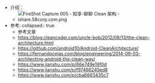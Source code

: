 - 介绍：
	- ![FireShot Capture 005 - 知享-聊聊 Clean 架构 - ishare.58corp.com.png](../assets/FireShot_Capture_005_-_知享-聊聊_Clean_架构_-_ishare.58corp.com_1684394982663_0.png)
- 参考:
  collapsed:: true
	- 参考文章
	- https://blog.cleancoder.com/uncle-bob/2012/08/13/the-clean-architecture.html
	- https://github.com/android10/Android-CleanArchitecture/
	- https://fernandocejas.com/blog/engineering/2014-09-03-architecting-android-the-clean-way/
	- https://www.jianshu.com/p/66e749e19f0d
	- https://www.jianshu.com/p/f97466245ed8
	- https://www.jianshu.com/p/cba6663435c7